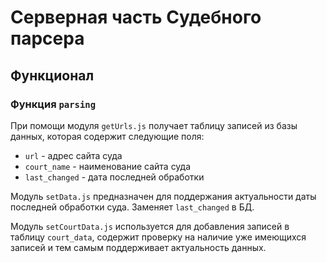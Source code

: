 # Серверная часть Судебного парсера

## Функционал

### Функция `parsing`

При помощи модуля `getUrls.js` получает таблицу записей из базы данных, которая
содержит следующие поля:

- `url` - адрес сайта суда
- `court_name` - наименование сайта суда
- `last_changed` - дата последней обработки

Модуль `setData.js` предназначен для поддержания актуальности даты последней
обработки суда. Заменяет `last_changed` в БД.

Модуль `setCourtData.js` используется для добавления записей в таблицу
`court_data`, содержит проверку на наличие уже имеющихся записей и тем самым
поддерживает актуальность данных.
